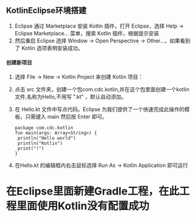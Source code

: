 ## KotlinEclipse环境搭建﻿

1. Eclipse 通过 Marketplace 安装 Kotlin 插件，打开 Eclipse，选择 Help -> Eclipse Marketplace… 菜单，搜索 Kotlin 插件，根据提示安装
2. 然后重启 Eclipse 选择 Window -> Open Perspective -> Other...，如果看到了 Kotlin 选项表明安装成功。



#### 创建新项目

1. 选择 File -> New -> Kotlin Project 来创建 Kotlin 项目：

2. 点击 src 文件夹，创建一个包com.cdc.kotlin,并在这个包里面创建一个kotlin文件,名称为Hello,不用写 ".kt" ，默认自动添加。

3. 在 Hello.kt 文件中写点代码。Eclipse 为我们提供了一个快速完成此操作的模板，只需键入 main 然后按 Enter 即可。

   ```
   package com.cdc.kotlin
   fun main(args: Array<String>) {
   	println("Hello world")
   	println("Kotlin")
   	print("!")
   }
   ```

4. 在Hello.kt 的编辑框内右击鼠标选择 Run As -> Kotlin Application 即可运行





#  在Eclipse里面新建Gradle工程，在此工程里面使用Kotlin没有配置成功